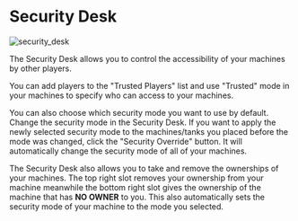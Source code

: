 # Security Desk
![security_desk](item:mekanism:security_desk)

The Security Desk allows you to control the accessibility of your machines by other players.

You can add players to the "Trusted Players" list and use "Trusted" mode in your machines to specify who can access to your machines.

You can also choose which security mode you want to use by default. Change the security mode in the Security Desk. If you want to apply the newly selected security mode to the machines/tanks you placed before the mode was changed, click the "Security Override" button. It will automatically change the security mode of all of your machines.

The Security Desk also allows you to take and remove the ownerships of your machines. The top right slot removes your ownership from your machine meanwhile the bottom right slot gives the ownership of the machine that has **NO OWNER** to you. This also automatically sets the security mode of your machine to the mode you selected.

